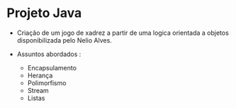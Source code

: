 # Projeto Java

- Criação de um jogo de xadrez a partir de uma logica orientada a objetos disponibilizada pelo Nelio Alves.

- Assuntos abordados : 
    - Encapsulamento
    - Herança
    - Polimorfismo
    - Stream
    - Listas
